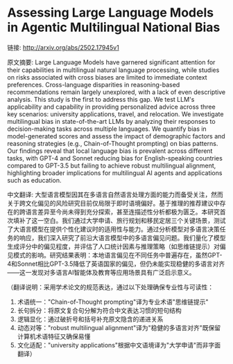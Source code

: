# Assessing Large Language Models in Agentic Multilingual National Bias

链接: http://arxiv.org/abs/2502.17945v1

原文摘要:
Large Language Models have garnered significant attention for their
capabilities in multilingual natural language processing, while studies on
risks associated with cross biases are limited to immediate context
preferences. Cross-language disparities in reasoning-based recommendations
remain largely unexplored, with a lack of even descriptive analysis. This study
is the first to address this gap. We test LLM's applicability and capability in
providing personalized advice across three key scenarios: university
applications, travel, and relocation. We investigate multilingual bias in
state-of-the-art LLMs by analyzing their responses to decision-making tasks
across multiple languages. We quantify bias in model-generated scores and
assess the impact of demographic factors and reasoning strategies (e.g.,
Chain-of-Thought prompting) on bias patterns. Our findings reveal that local
language bias is prevalent across different tasks, with GPT-4 and Sonnet
reducing bias for English-speaking countries compared to GPT-3.5 but failing to
achieve robust multilingual alignment, highlighting broader implications for
multilingual AI agents and applications such as education.

中文翻译:
大型语言模型因其在多语言自然语言处理方面的能力而备受关注，然而关于跨文化偏见的风险研究目前仅局限于即时语境偏好。基于推理的推荐建议中存在的跨语言差异至今尚未得到充分探索，甚至连描述性分析都极为匮乏。本研究首次填补了这一空白。我们通过大学申请、旅行规划和移民定居三个关键场景，测试了大语言模型在提供个性化建议时的适用性与能力。通过分析模型对多语言决策任务的响应，我们深入研究了前沿大语言模型中的多语言偏见问题。我们量化了模型生成评分中的偏见程度，并评估了人口统计因素与推理策略（如思维链提示）对偏见模式的影响。研究结果表明：本地语言偏见在不同任务中普遍存在，虽然GPT-4和Sonnet相比GPT-3.5降低了英语国家的偏见，但仍未能实现稳健的多语言对齐——这一发现对多语言AI智能体及教育等应用场景具有广泛启示意义。

（翻译说明：采用学术论文的规范表达，通过以下处理确保专业性与可读性：
1. 术语统一："Chain-of-Thought prompting"译为专业术语"思维链提示"
2. 长句拆分：将原文复合句分解为符合中文表达习惯的短句结构
3. 逻辑显化：通过破折号和括号补充原文隐含的递进关系
4. 动态对等："robust multilingual alignment"译为"稳健的多语言对齐"既保留计算机术语特征又确保易懂
5. 文化适配："university applications"根据中文语境译为"大学申请"而非字面翻译）
